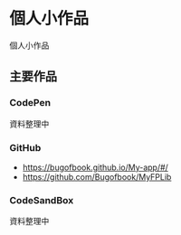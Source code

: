 # 個人小作品

個人小作品

## 主要作品

### CodePen

資料整理中

### GitHub

* https://bugofbook.github.io/My-app/#/
* https://github.com/Bugofbook/MyFPLib

### CodeSandBox

資料整理中
